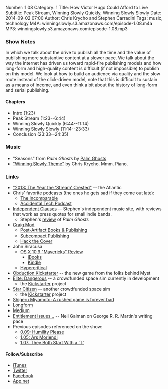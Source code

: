 Number: 1.08
Category: 1
Title: How Victor Hugo Could Afford to Live
Subtitle: Peak Stream, Winning Slowly Quickly, Winning Slowly Slowly
Date: 2014-09-02 07:00
Author: Chris Krycho and Stephen Carradini
Tags: music, technology
M4A: winningslowly.s3.amazonaws.com/episode-1.08.m4a
MP3: winningslowly.s3.amazonaws.com/episode-1.08.mp3

### Show Notes

In which we talk about the drive to publish all the time and the value of publishing more substantive content at a slower pace. We talk about the way the internet has driven us toward rapid-fire publishing models and how long-form and high-quality content is difficult (if not impossible) to publish on this model. We look at how to build an audience via quality and the slow route instead of the click-driven model, note that this is difficult to sustain as a means of income, and even think a bit about the history of long-form and serial publishing.

#### Chapters

- Intro (1:23)
- Peak Stream (1:23--6:44)
- Winning Slowly Quickly (6:44--11:14)
- Winning Slowly Slowly (11:14--23:33)
- Conclusion (23:33--24:35)

### Music

- "Seasons" from _Palm Ghosts_ by [Palm Ghosts][1]
- ["Winning Slowly Theme"][2] by Chris Krycho. Mmm. Piano.

### Links

- ["2013: The Year the 'Stream' Crested"][3] -- the Atlantic
- Chris' favorite podcasts (the ones he gets sad if they come out late):
	- [The Incomparable][4]
	- [Accidental Tech Podcast][5]
- [Independent Clauses][6] -- Stephen's independent music site, with reviews that work as press quotes for small indie bands.
	- Stephen's [review][7] of _Palm Ghosts_
- [Craig Mod][8]
	- [Post-Artifact Books & Publishing][9]
	- [Subcompact Publishing][10]
	- [Hack the Cover][11]
- John Siracusa
	- [OS X 10.9 "Mavericks" Review][12]
		- [iBooks][13]
		- [Kindle][14]
	- [Hypercritical][15]
- [Obduction Kickstarter][16] -- the new game from the folks behind Myst
- [Elite: Dangerous][17] -- a crowdfunded space sim currently in development
	- the [Kickstarter][18] project
- [Star Citizen][19] -- another crowdfunded space sim
	- the [Kickstarter][20] project
- [Shigeru Miyamoto: A rushed game is forever bad][21]
- [Longform][22]
- [Medium][23]
- [Entitlement issues...][24] -- Neil Gaiman on George R. R. Martin's writing pace
- Previous episodes referenced on the show:
	- [0.09: Humility Please][25]
	- [1.05: Ars Moriendi][26]
	- [1.07: They Both Start With a 'T'][27]

#### Follow/Subscribe

- [iTunes][28]
- [Twitter][29]
- [Facebook][30]
- [App.net][31]

[1]:	http://palmghosts.com
[2]:	https://soundcloud.com/chriskrycho/winning-slowly
[3]:	http://www.theatlantic.com/technology/archive/2013/12/2013-the-year-the-stream-crested/282202/
[4]:	http://5by5.tv/incomparable
[5]:	http://atp.fm
[6]:	http://independentclauses.com
[7]:	http://independentclauses.com/palm-ghosts-combine-multiple-genres-into-a-warm-relaxed-record/
[8]:	http://craigmod.com
[9]:	http://craigmod.com/journal/post_artifact/
[10]:	http://craigmod.com/journal/subcompact_publishing/
[11]:	http://craigmod.com/journal/hack_the_cover/
[12]:	http://arstechnica.com/apple/2013/10/os-x-10-9/
[13]:	https://itunes.apple.com/us/book/os-x-10.9-mavericks-ars-technica/id728112618?mt=11&uo=4&at=11l6SN
[14]:	http://www.amazon.com/OS-10-9-Mavericks-Technica-Review-ebook/dp/B00G3J8NPQ/
[15]:	http://hypercritical.co
[16]:	https://www.kickstarter.com/projects/cyaninc/obduction
[17]:	http://www.elitedangerous.com
[18]:	https://www.kickstarter.com/projects/1461411552/elite-dangerous
[19]:	https://robertsspaceindustries.com
[20]:	https://www.kickstarter.com/projects/cig/star-citizen
[21]:	http://www.theguardian.com/technology/gamesblog/2012/apr/27/shigeru-miyamoto-rushed-game-forever-bad
[22]:	http://longform.org
[23]:	https://medium.com
[24]:	http://journal.neilgaiman.com/2009/05/entitlement-issues.html
[25]:	http://www.winningslowly.org/2014/04/humility-please/
[26]:	http://www.winningslowly.org/2014/08/ars-moriendi/
[27]:	http://www.winningslowly.org/2014/08/they-both-start-with-t/
[28]:	https://itunes.apple.com/us/podcast/winning-slowly/id807603957?mt=2
[29]:	https://twitter.com/winningslowly
[30]:	https://www.facebook.com/winningslowlypodcast
[31]:	https://alpha.app.net/winningslowly